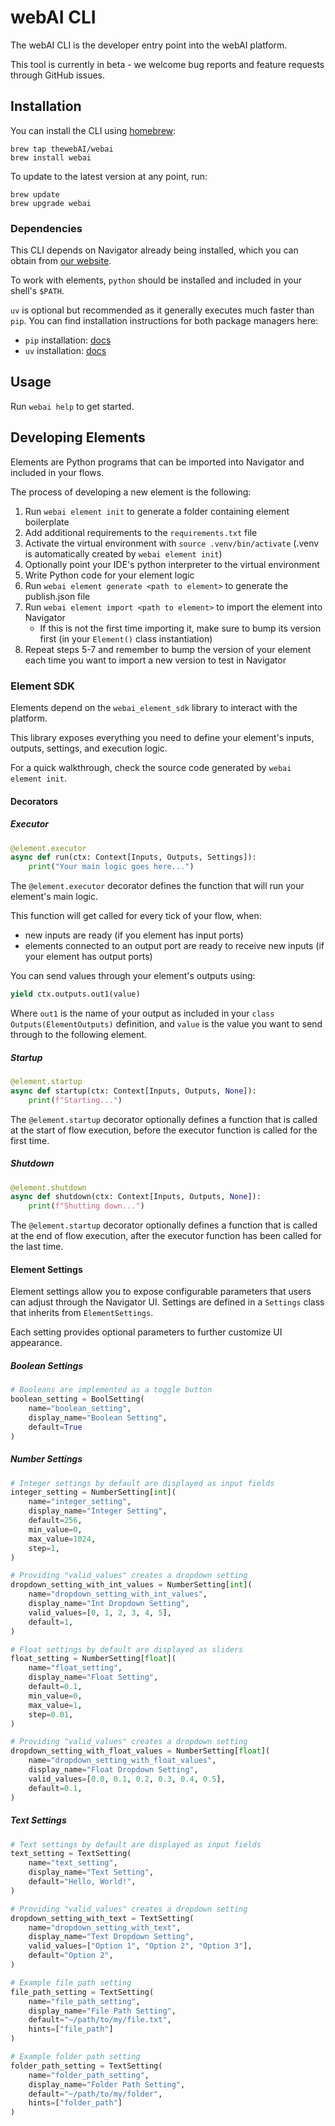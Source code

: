 # webAI CLI

The webAI CLI is the developer entry point into the webAI platform.

This tool is currently in beta - we welcome bug reports and feature requests
through GitHub issues.

## Installation

You can install the CLI using [homebrew](https://brew.sh/):

```shell
brew tap thewebAI/webai
brew install webai
```

To update to the latest version at any point, run:

```shell
brew update
brew upgrade webai
```

### Dependencies

This CLI depends on Navigator already being installed, which you can obtain from
[our website](https://www.webai.com/).

To work with elements, `python` should be installed and included in your shell's
`$PATH`.

`uv` is optional but recommended as it generally executes much faster than
`pip`. You can find installation instructions for both package managers here:

- `pip` installation: [docs](https://pip.pypa.io/en/stable/installation/)
- `uv` installation: [docs](https://github.com/astral-sh/uv#installation)

## Usage

Run `webai help` to get started.

## Developing Elements

Elements are Python programs that can be imported into Navigator and included in
your flows.

The process of developing a new element is the following:

1. Run `webai element init` to generate a folder containing element boilerplate
2. Add additional requirements to the `requirements.txt` file
3. Activate the virtual environment with `source .venv/bin/activate` (.venv is
   automatically created by `webai element init`)
4. Optionally point your IDE's python interpreter to the virtual environment
5. Write Python code for your element logic
6. Run `webai element generate <path to element>` to generate the publish.json
   file
7. Run `webai element import <path to element>` to import the element into
   Navigator
   - If this is not the first time importing it, make sure to bump its version
     first (in your `Element()` class instantiation)
8. Repeat steps 5-7 and remember to bump the version of your element each time
   you want to import a new version to test in Navigator

### Element SDK

Elements depend on the `webai_element_sdk` library to interact with the
platform.

This library exposes everything you need to define your element's inputs,
outputs, settings, and execution logic.

For a quick walkthrough, check the source code generated by
`webai element init`.

#### Decorators

##### Executor

```python
@element.executor
async def run(ctx: Context[Inputs, Outputs, Settings]):
    print("Your main logic goes here...")
```

The `@element.executor` decorator defines the function that will run your
element's main logic.

This function will get called for every tick of your flow, when:

- new inputs are ready (if you element has input ports)
- elements connected to an output port are ready to receive new inputs (if your
  element has output ports)

You can send values through your element's outputs using:

```python
yield ctx.outputs.out1(value)
```

Where `out1` is the name of your output as included in your
`class Outputs(ElementOutputs)` definition, and `value` is the value you want to
send through to the following element.

##### Startup

```python
@element.startup
async def startup(ctx: Context[Inputs, Outputs, None]):
    print(f"Starting...")
```

The `@element.startup` decorator optionally defines a function that is called at
the start of flow execution, before the executor function is called for the
first time.

##### Shutdown

```python
@element.shutdown
async def shutdown(ctx: Context[Inputs, Outputs, None]):
    print(f"Shutting down...")
```

The `@element.startup` decorator optionally defines a function that is called at
the end of flow execution, after the executor function has been called for the
last time.

#### Element Settings

Element settings allow you to expose configurable parameters that users can
adjust through the Navigator UI. Settings are defined in a `Settings` class that
inherits from `ElementSettings`.

Each setting provides optional parameters to further customize UI appearance.

##### Boolean Settings

```python
# Booleans are implemented as a toggle button
boolean_setting = BoolSetting(
    name="boolean_setting",
    display_name="Boolean Setting",
    default=True
)
```

##### Number Settings

```python
# Integer settings by default are displayed as input fields
integer_setting = NumberSetting[int](
    name="integer_setting",
    display_name="Integer Setting",
    default=256,
    min_value=0,
    max_value=1024,
    step=1,
)

# Providing "valid_values" creates a dropdown setting
dropdown_setting_with_int_values = NumberSetting[int](
    name="dropdown_setting_with_int_values",
    display_name="Int Dropdown Setting",
    valid_values=[0, 1, 2, 3, 4, 5],
    default=1,
)

# Float settings by default are displayed as sliders
float_setting = NumberSetting[float](
    name="float_setting",
    display_name="Float Setting",
    default=0.1,
    min_value=0,
    max_value=1,
    step=0.01,
)

# Providing "valid_values" creates a dropdown setting
dropdown_setting_with_float_values = NumberSetting[float](
    name="dropdown_setting_with_float_values",
    display_name="Float Dropdown Setting",
    valid_values=[0.0, 0.1, 0.2, 0.3, 0.4, 0.5],
    default=0.1,
)
```

##### Text Settings

```python
# Text settings by default are displayed as input fields
text_setting = TextSetting(
    name="text_setting",
    display_name="Text Setting",
    default="Hello, World!",
)

# Providing "valid_values" creates a dropdown setting
dropdown_setting_with_text = TextSetting(
    name="dropdown_setting_with_text",
    display_name="Text Dropdown Setting",
    valid_values=["Option 1", "Option 2", "Option 3"],
    default="Option 2",
)

# Example file path setting
file_path_setting = TextSetting(
    name="file_path_setting",
    display_name="File Path Setting",
    default="~/path/to/my/file.txt",
    hints=["file_path"]
)

# Example folder path setting
folder_path_setting = TextSetting(
    name="folder_path_setting",
    display_name="Folder Path Setting",
    default="~/path/to/my/folder",
    hints=["folder_path"]
)
```
